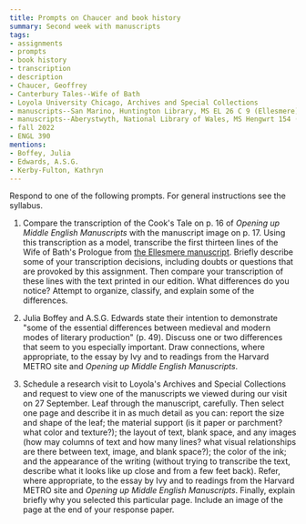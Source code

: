 ```yaml
---
title: Prompts on Chaucer and book history
summary: Second week with manuscripts
tags:
- assignments
- prompts
- book history
- transcription
- description
- Chaucer, Geoffrey
- Canterbury Tales--Wife of Bath
- Loyola University Chicago, Archives and Special Collections
- manuscripts--San Marino, Huntington Library, MS EL 26 C 9 (Ellesmere)
- manuscripts--Aberystwyth, National Library of Wales, MS Hengwrt 154 (Peniarth 392D)
- fall 2022
- ENGL 390
mentions:
- Boffey, Julia
- Edwards, A.S.G.
- Kerby-Fulton, Kathryn
---
```

Respond to one of the following prompts.
For general instructions see the syllabus.

1. Compare the transcription of the Cook's Tale on p. 16 of *Opening up Middle English Manuscripts* with the manuscript image on p. 17.
Using this transcription as a model, transcribe the first thirteen lines of the Wife of Bath's Prologue from [the Ellesmere manuscript](https://hdl.huntington.org/digital/collection/p15150coll7/id/2491/rec/1).
Briefly describe some of your transcription decisions, including doubts or questions that are provoked by this assignment.
Then compare your transcription of these lines with the text printed in our edition.
What differences do you notice?
Attempt to organize, classify, and explain some of the differences.

1. Julia Boffey and A.S.G. Edwards state their intention to demonstrate "some of the essential differences between medieval and modern modes of literary production" (p. 49). Discuss one or two differences that seem to you especially important.
Draw connections, where appropriate, to the essay by Ivy and to readings from the Harvard METRO site and *Opening up Middle English Manuscripts*.

1. Schedule a research visit to Loyola's Archives and Special Collections and request to view one of the manuscripts we viewed during our visit on 27 September.
Leaf through the manuscript, carefully.
Then select one page and describe it in as much detail as you can: report the size and shape of the leaf; the material support (is it paper or parchment? what color and texture?); the layout of text, blank space, and any images (how may columns of text and how many lines? what visual relationships are there between text, image, and blank space?); the color of the ink; and the appearance of the writing (without trying to transcribe the text, describe what it looks like up close and from a few feet back).
Refer, where appropriate, to the essay by Ivy and to readings from the Harvard METRO site and *Opening up Middle English Manuscripts*.
Finally, explain briefly why you selected this particular page.
Include an image of the page at the end of your response paper.
